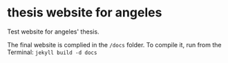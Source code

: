 # thesis website for angeles
Test website for angeles' thesis.

The final website is complied in the `/docs` folder. To compile it, run from the Terminal: `jekyll build -d docs`

